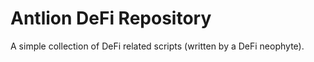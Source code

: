 # Antlion DeFi Repository
A simple collection of DeFi related scripts (written by a DeFi neophyte).
